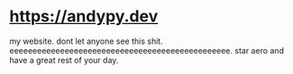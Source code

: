 # https://andypy.dev

my website. dont let anyone see this shit. eeeeeeeeeeeeeeeeeeeeeeeeeeeeeeeeeeeeeeeeeeeeeeee. star aero and have a great rest of your day.
